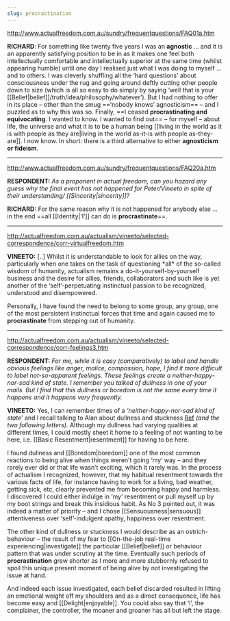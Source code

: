 ```yaml
---
slug: procrastination
---
```


http://www.actualfreedom.com.au/sundry/frequentquestions/FAQ01a.htm

**RICHARD**: For something like twenty five years I was an **agnostic** ... and it is an apparently satisfying position to be in as it makes one feel both intellectually comfortable and intellectually superior at the same time (whilst appearing humble) until one day I realised just what I was doing to myself ... and to others. I was cleverly shuffling all the ‘hard questions’ about consciousness under the rug and going around deftly cutting other people down to size (which is all so easy to do simply by saying ‘well that is your [[Belief|belief]]/truth/idea/philosophy/whatever’). But I had nothing to offer in its place – other than the smug ==‘nobody knows’ agnosticism== – and I puzzled as to why this was so. Finally, ==I ceased **procrastinating and equivocating**. I wanted to know. I wanted to find out== – for myself – about life, the universe and what it is to be a human being [[living in the world as it is with people as they are|living in the world as-it-is with people as-they-are]]. I now know. In short: there is a third alternative to either **agnosticism or fideism**.

---

http://www.actualfreedom.com.au/sundry/frequentquestions/FAQ20a.htm

**RESPONDENT:** _As a proponent in actual freedom, can you hazard any guess why the final event has not happened for Peter/Vineeto in spite of their understanding/ [[Sincerity|sincerity]]?_

**RICHARD:** For the same reason why it is not happened for anybody else ... in the end ==all [[Identity|‘I’]] can do is **procrastinate**==.

---

http://actualfreedom.com.au/actualism/vineeto/selected-correspondence/corr-virtualfreedom.htm

**VINEETO:** [..] Whilst it is understandable to look for allies on the way, particularly when one takes on the task of questioning \*all\* of the so-called wisdom of humanity, actualism remains a do-it-yourself-by-yourself business and the desire for allies, friends, collaborators and such like is yet another of the ‘self’-perpetuating instinctual passion to be recognized, understood and disempowered.

Personally, I have found the need to belong to some group, any group, one of the most persistent instinctual forces that time and again caused me to **procrastinate** from stepping out of humanity.

---


http://actualfreedom.com.au/actualism/vineeto/selected-correspondence/corr-feelings3.htm

**RESPONDENT:** _For me, while it is easy (comparatively) to label and handle obvious feelings like anger, malice, compassion, hope, I find it more difficult to label not-so-apparent feelings. These feelings create a neither-happy-nor-sad kind of state. I remember you talked of dullness in one of your mails. But I find that this dullness or boredom is not the same every time it happens and it happens very frequently._

**VINEETO:** Yes, I can remember times of a _‘neither-happy-nor-sad kind of state’_ and I recall talking to Alan about dullness and stuckness [Ref](http://actualfreedom.com.au/actualism/vineeto/list-af/alan-a.htm#26.11.1998) _(and the two following letters)._ Although my dullness had varying qualities at different times, I could mostly sheet it home to a feeling of not wanting to be here, i.e. [[Basic Resentment|resentment]] for having to be here.

I found dullness and [[Boredom|boredom]] one of the most common reactions to being alive when things weren’t going ‘my’ way – and they rarely ever did or that life wasn’t exciting, which it rarely was. In the process of actualism I recognized, however, that my habitual resentment towards the various facts of life, for instance having to work for a living, bad weather, getting sick, etc, clearly prevented me from becoming happy and harmless. I discovered I could either indulge in ‘my’ resentment or pull myself up by my boot strings and break this insidious habit. As No 3 pointed out, it was indeed a matter of priority – and I chose [[Sensuousness|sensuous]] attentiveness over ‘self’-indulgent apathy, happiness over resentment.

The other kind of dullness or stuckness I would describe as an ostrich-behaviour – the result of my fear to [[On-the-job real-time experiencing|investigate]] the particular [[Belief|belief]] or behaviour pattern that was under scrutiny at the time. Eventually such periods of **procrastination** grew shorter as I more and more stubbornly refused to spoil this unique present moment of being alive by not investigating the issue at hand.

And indeed each issue investigated, each belief discarded resulted in lifting an emotional weight off my shoulders and as a direct consequence, life has become easy and [[Delight|enjoyable]]. You could also say that ‘I’, the complainer, the controller, the moaner and groaner has all but left the stage.